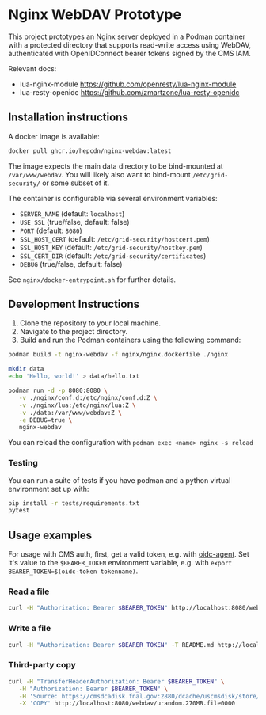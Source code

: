 # Nginx WebDAV Prototype

This project prototypes an Nginx server deployed in a Podman container with a protected directory that supports read-write access using WebDAV, authenticated with OpenIDConnect bearer tokens signed by the CMS IAM.

Relevant docs:
- lua-nginx-module https://github.com/openresty/lua-nginx-module
- lua-resty-openidc https://github.com/zmartzone/lua-resty-openidc

## Installation instructions

A docker image is available:
```sh
docker pull ghcr.io/hepcdn/nginx-webdav:latest
```
The image expects the main data directory to be bind-mounted at `/var/www/webdav`.
You will likely also want to bind-mount `/etc/grid-security/` or some subset of it.

The container is configurable via several environment variables:
- `SERVER_NAME` (default: `localhost`)
- `USE_SSL` (true/false, default: false)
- `PORT` (default: `8080`)
- `SSL_HOST_CERT` (default: `/etc/grid-security/hostcert.pem`)
- `SSL_HOST_KEY` (default: `/etc/grid-security/hostkey.pem`)
- `SSL_CERT_DIR` (default: `/etc/grid-security/certificates`)
- `DEBUG` (true/false, default: false)

See `nginx/docker-entrypoint.sh` for further details.

## Development Instructions

1. Clone the repository to your local machine.
2. Navigate to the project directory.
3. Build and run the Podman containers using the following command:

```sh
podman build -t nginx-webdav -f nginx/nginx.dockerfile ./nginx

mkdir data
echo 'Hello, world!' > data/hello.txt

podman run -d -p 8080:8080 \
   -v ./nginx/conf.d:/etc/nginx/conf.d:Z \
   -v ./nginx/lua:/etc/nginx/lua:Z \
   -v ./data:/var/www/webdav:Z \
   -e DEBUG=true \
   nginx-webdav
```

You can reload the configuration with `podman exec <name> nginx -s reload`

### Testing

You can run a suite of tests if you have podman and a python virtual environment set up with:

```bash
pip install -r tests/requirements.txt
pytest
```

## Usage examples

For usage with CMS auth, first, get a valid token, e.g. with [oidc-agent](https://wlcg-authz-wg.github.io/wlcg-authz-docs/token-based-authorization/oidc-agent/). Set it's value to the `$BEARER_TOKEN` environment variable, e.g. with `export BEARER_TOKEN=$(oidc-token tokenname)`.

### Read a file

```sh
curl -H "Authorization: Bearer $BEARER_TOKEN" http://localhost:8080/webdav/hello.txt
```

### Write a file

```sh
curl -H "Authorization: Bearer $BEARER_TOKEN" -T README.md http://localhost:8080/webdav/
```

### Third-party copy

```sh
curl -H "TransferHeaderAuthorization: Bearer $BEARER_TOKEN" \
   -H "Authorization: Bearer $BEARER_TOKEN" \
   -H 'Source: https://cmsdcadisk.fnal.gov:2880/dcache/uscmsdisk/store/test/loadtest/source/T1_US_FNAL_Disk/urandom.270MB.file0000' \
   -X 'COPY' http://localhost:8080/webdav/urandom.270MB.file0000
```
